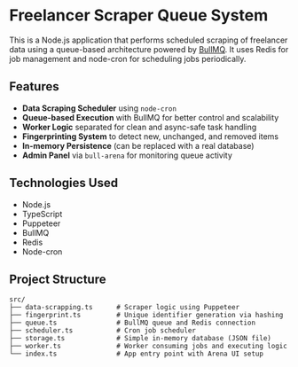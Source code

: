 # Freelancer Scraper Queue System

This is a Node.js application that performs scheduled scraping of freelancer data using a queue-based architecture powered by [BullMQ](https://docs.bullmq.io/). It uses Redis for job management and node-cron for scheduling jobs periodically.

## Features

- **Data Scraping Scheduler** using `node-cron`
- **Queue-based Execution** with BullMQ for better control and scalability
- **Worker Logic** separated for clean and async-safe task handling
- **Fingerprinting System** to detect new, unchanged, and removed items
- **In-memory Persistence** (can be replaced with a real database)
- **Admin Panel** via `bull-arena` for monitoring queue activity

## Technologies Used

- Node.js
- TypeScript
- Puppeteer
- BullMQ
- Redis
- Node-cron

## Project Structure

```
src/
├── data-scrapping.ts      # Scraper logic using Puppeteer
├── fingerprint.ts         # Unique identifier generation via hashing
├── queue.ts               # BullMQ queue and Redis connection
├── scheduler.ts           # Cron job scheduler
├── storage.ts             # Simple in-memory database (JSON file)
├── worker.ts              # Worker consuming jobs and executing logic
└── index.ts               # App entry point with Arena UI setup
```

